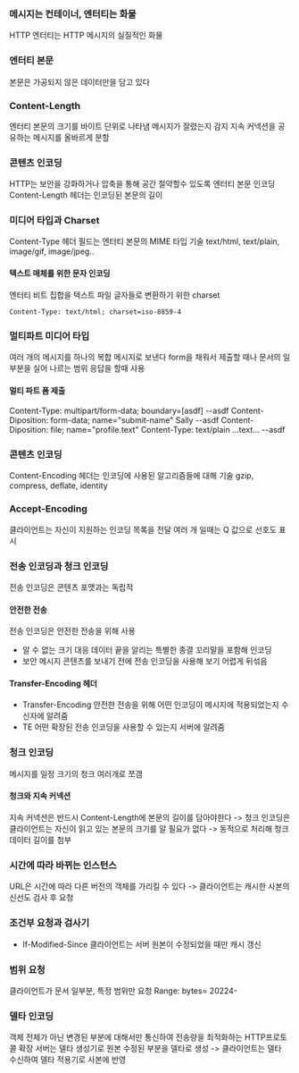### 메시지는 컨테이너, 엔터티는 화물
HTTP 엔터티는 HTTP 메시지의 실질적인 화물
### 엔터티 본문
본문은 가공되지 않은 데이터만을 담고 있다
### Content-Length
엔터티 본문의 크기를 바이트 단위로 나타냄
메시지가 잘렸는지 감지
지속 커넥션을 공유하는 메시지를 올바르게 분할
### 콘텐츠 인코딩
HTTP는 보안을 강화하거나 압축을 통해 공간 절약할수 있도록 엔터티 본문 인코딩
Content-Length 헤더는 인코딩된 본문의 길이
### 미디어 타입과 Charset
Content-Type 헤더 필드는 엔터티 본문의 MIME 타입 기술
text/html, text/plain, image/gif, image/jpeg..
#### 텍스트 매체를 위한 문자 인코딩
엔터티 비트 집합을 텍스트 파일 글자들로 변환하기 위한 charset
```
Content-Type: text/html; charset=iso-8859-4
```
### 멀티파트 미디어 타입
여러 개의 메시지를 하나의 복합 메시지로 보낸다
form을 채워서 제출할 때나 문서의 일부분을 실어 나르는 범위 응답을 할때 사용
#### 멀티 파트 폼 제출
Content-Type: multipart/form-data; boundary=[asdf]
--asdf
Content-Diposition: form-data; name="submit-name"
Sally
--asdf
Content-Diposition: file; name="profile.text"
Content-Type: text/plain
...text...
--asdf
### 콘텐츠 인코딩
Content-Encoding 헤더는 인코딩에 사용된 알고리즘들에 대해 기술
gzip, compress, deflate, identity
### Accept-Encoding
클라이언트는 자신이 지원하는 인코딩 목록을 전달
여러 개 일때는 Q 값으로 선호도 표시
### 전송 인코딩과 청크 인코딩
전송 인코딩은 콘텐츠 포맷과는 독립적
#### 안전한 전송
전송 인코딩은 안전한 전송을 위해 사용
- 알 수 없는 크기 대응
  데이터 끝을 알리는 특별한 종결 꼬리말을 포함해 인코딩
- 보안
  메시지 콘텐츠를 보내기 전에 전송 인코딩을 사용해 보기 어렵게 뒤섞음
#### Transfer-Encoding 헤더
- Transfer-Encoding
  안전한 전송을 위해 어떤 인코딩이 메시지에 적용되었는지 수신자에 알려줌
- TE
  어떤 확장된 전송 인코딩을 사용할 수 있는지 서버에 알려줌
### 청크 인코딩
메시지를 일정 크기의 청크 여러개로 쪼갬
#### 청크와 지속 커넥션
지속 커넥션은 반드시 Content-Length에 본문의 길이를 담아야한다
-> 청크 인코딩은 클라이언트는 자신이 읽고 있는 본문의 크기를 알 필요가 없다
-> 동적으로 처리해 청크 데이터 길이를 첨부
### 시간에 따라 바뀌는 인스턴스
URL은 시간에 따라 다른 버전의 객체를 가리킬 수 있다
-> 클라이언트는 캐시한 사본의 신선도 검사 후 요청
### 조건부 요청과 검사기
- If-Modified-Since 
  클라이언트는 서버 원본이 수정되었을 때만 캐시 갱신
### 범위 요청
클라이언트가 문서 일부분, 특정 범위만 요청
Range: bytes= 20224-
### 델타 인코딩
객체 전체가 아닌 변경된 부분에 대해서만 통신하여 전송량을 최적화하는 HTTP프로토콜 확장
서버는 델타 생성기로 원본 수정된 부분을 델타로 생성
-> 클라이언트는 델타 수신하여 델타 적용기로 사본에 반영

